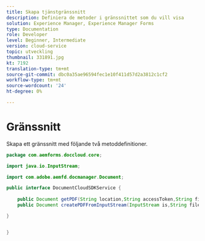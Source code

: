 ```yaml
---
title: Skapa tjänstgränssnitt
description: Definiera de metoder i gränssnittet som du vill visa
solution: Experience Manager, Experience Manager Forms
type: Documentation
role: Developer
level: Beginner, Intermediate
version: cloud-service
topic: utveckling
thumbnail: 331891.jpg
kt: 7192
translation-type: tm+mt
source-git-commit: dbc0a35ae96594fec1e10f411d57d2a3812c1cf2
workflow-type: tm+mt
source-wordcount: '24'
ht-degree: 0%

---
```


# Gränssnitt

Skapa ett gränssnitt med följande två metoddefinitioner.

```java
package com.aemforms.doccloud.core;

import java.io.InputStream;

import com.adobe.aemfd.docmanager.Document;

public interface DocumentCloudSDKService {
	
	public Document getPDF(String location,String accessToken,String fileName);
	public Document createPDFFromInputStream(InputStream is,String fileName);

}


}
```
